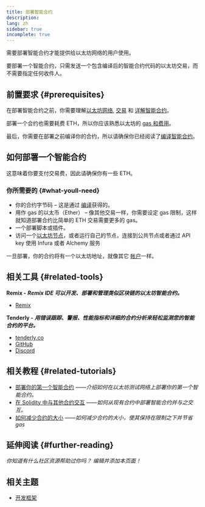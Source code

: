 ```yaml
---
title: 部署智能合约
description:
lang: zh
sidebar: true
incomplete: true
---
```


需要部署智能合约才能提供给以太坊网络的用户使用。

要部署一个智能合约，只需发送一个包含编译后的智能合约代码的以太坊交易，而不需要指定任何收件人。

## 前置要求 {#prerequisites}

在部署智能合约之前，你需要理解[以太坊网络](/developers/docs/networks/), [交易](/developers/docs/transactions/) 和 [详解智能合约](/developers/docs/smart-contracts/anatomy/)。

部署一个合约也需要耗费 ETH，所以你应该熟悉以太坊的 [gas 和费用](/developers/docs/gas/)。

最后，你需要在部署之前编译你的合约，所以请确保你已经阅读了[编译智能合约](/developers/docs/smart-contracts/compiling/)。

## 如何部署一个智能合约

这意味着你要支付交易费，因此请确保你有一些 ETH。

### 你所需要的 {#what-youll-need}

- 你的合约字节码 – 这是通过 [编译](/developers/docs/smart-contracts/compiling/)获得的。
- 用作 gas 的以太币（Ether） – 像其他交易一样，你需要设定 gas 限制，这样就知道部署合约比简单的 ETH 交易需要更多的 gas。
- 一个部署脚本或插件。
- 访问一个[以太坊节点](/developers/docs/nodes-and-clients/)，或者运行自己的节点，连接到公共节点或者通过 API key 使用 Infura 或者 Alchemy 服务

<!-- TODO Elaborate on options: e.g. run a node, use a node as a service etc. -->

<!-- TODO! -->
<!-- ### Steps to deploy a smart contract -->

一旦部署，你的合约将有一个以太坊地址，就像其它 [帐户](/developers/docs/accounts/)一样。

## 相关工具 {#related-tools}

**Remix -** **_Remix IDE 可以开发、部署和管理类似区块链的以太坊智能合约。_**

- [Remix](https://remix.ethereum.org)

**Tenderly -** **_用错误跟踪、警报、性能指标和详细的合约分析来轻松监测您的智能合约的平台。_**

- [tenderly.co](https://tenderly.co/)
- [GitHub](https://github.com/Tenderly)
- [Discord](https://discord.gg/eCWjuvt)

## 相关教程 {#related-tutorials}

- [部署你的第一个智能合约](/developers/tutorials/deploying-your-first-smart-contract/) _——介绍如何在以太坊测试网络上部署你的第一个智能合约。_
- [在 Solidity 中与其他合约交互](/developers/tutorials/interact-with-other-contracts-from-solidity/) _——如何从现有合约中部署智能合约并与之交互。_
- [如何减少合约的大小](/developers/tutorials/downsizing-contracts-to-fight-the-contract-size-limit/) _——如何减少合约的大小，使其保持在限制之下并节省 gas_

## 延伸阅读 {#further-reading}

_你知道有什么社区资源帮助过你吗？ 编辑并添加本页面！_

## 相关主题

- [开发框架](/developers/docs/frameworks/)
